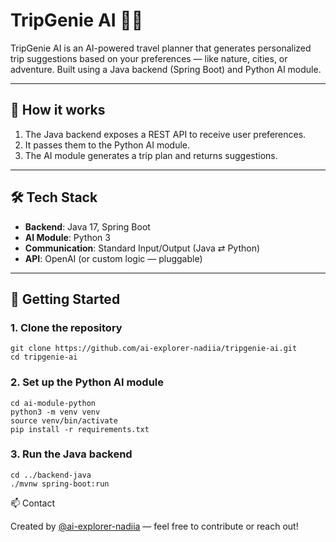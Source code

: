 # TripGenie AI 🧳✨

TripGenie AI is an AI-powered travel planner that generates personalized trip suggestions based on your preferences — like nature, cities, or adventure. Built using a Java backend (Spring Boot) and Python AI module.

---

## 🧠 How it works

1. The Java backend exposes a REST API to receive user preferences.
2. It passes them to the Python AI module.
3. The AI module generates a trip plan and returns suggestions.

---

## 🛠 Tech Stack

- **Backend**: Java 17, Spring Boot
- **AI Module**: Python 3
- **Communication**: Standard Input/Output (Java ⇄ Python)
- **API**: OpenAI (or custom logic — pluggable)

---

## 🚀 Getting Started

### 1. Clone the repository

```
git clone https://github.com/ai-explorer-nadiia/tripgenie-ai.git
cd tripgenie-ai
```

### 2. Set up the Python AI module

```
cd ai-module-python
python3 -m venv venv
source venv/bin/activate
pip install -r requirements.txt
```

### 3. Run the Java backend

```
cd ../backend-java
./mvnw spring-boot:run
```

📫 Contact

Created by [@ai-explorer-nadiia](https://github.com/ai-explorer-nadiia/) — feel free to contribute or reach out!
